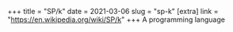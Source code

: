+++
title = "SP/k"
date = 2021-03-06
slug = "sp-k"
[extra]
link = "https://en.wikipedia.org/wiki/SP/k"
+++
A programming language


